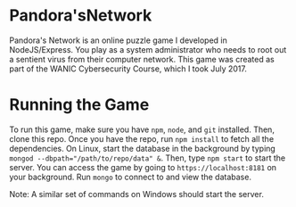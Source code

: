 # Pandora'sNetwork

Pandora's Network is an online puzzle game I developed in NodeJS/Express. You play as a system administrator who needs to root out a sentient virus from their computer network. This game was created as part of the WANIC Cybersecurity Course, which I took July 2017.

# Running the Game

To run this game, make sure you have ```npm```, ```node```, and ```git``` installed. Then, clone this repo. Once you have the repo, run ```npm install``` to fetch all the dependencies. 
On Linux, start the database in the background by typing ```mongod --dbpath="/path/to/repo/data" &```. Then, type ```npm start``` to start the server. You can access the game by going to ```https://localhost:8181``` on your background. Run ```mongo``` to connect to and view the database.

Note: A similar set of commands on Windows should start the server.

